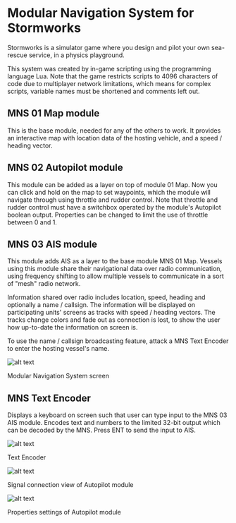 # Modular Navigation System for Stormworks
Stormworks is a simulator game where you design and pilot your own sea-rescue service, in a physics playground.

This system was created by in-game scripting using the programming language Lua. 
Note that the game restricts scripts to 4096 characters of code due to multiplayer network limitations, which means for complex scripts, variable names must be shortened and comments left out.

## MNS 01 Map module
This is the base module, needed for any of the others to work.
It provides an interactive map with location data of the hosting vehicle, and a speed / heading vector.

## MNS 02 Autopilot module
This module can be added as a layer on top of module 01 Map.
Now you can click and hold on the map to set waypoints, which the module will navigate through using throttle and rudder control. Note that throttle and rudder control must have a switchbox operated by the module's Autopilot boolean output. Properties can be changed to limit the use of throttle between 0 and 1.

## MNS 03 AIS module
This module adds AIS as a layer to the base module MNS 01 Map.
Vessels using this module share their navigational data over radio communication, using frequency shifting to allow multiple vessels to communicate in a sort of "mesh" radio network.

Information shared over radio includes location, speed, heading and optionally a name / callsign. The information will be displayed on participating units' screens as tracks with speed / heading vectors. The tracks change colors and fade out as connection is lost, to show the user how up-to-date the information on screen is.

To use the name / callsign broadcasting feature, attack a MNS Text Encoder to enter the hosting vessel's name.

![alt text](https://github.com/Gjorsi/SW_ModularNavSystem/blob/master/Pictures/MNS_screenshot.png "Modular Navigation System screen")

Modular Navigation System screen


## MNS Text Encoder
Displays a keyboard on screen such that user can type input to the MNS 03 AIS module.
Encodes text and numbers to the limited 32-bit output which can be decoded by the MNS. 
Press ENT to send the input to AIS.

![alt text](https://github.com/Gjorsi/SW_ModularNavSystem/blob/master/Pictures/Text_Encoder_scrnshot.png "Text Encoder")

Text Encoder


![alt text](https://github.com/Gjorsi/SW_ModularNavSystem/blob/master/Pictures/MNS_02_Autopilot_Connections.png "Signal connection view of Autopilot module")

Signal connection view of Autopilot module


![alt text](https://github.com/Gjorsi/SW_ModularNavSystem/blob/master/Pictures/MNS_02_Autopilot_properties.png "Properties settings of Autopilot module")

Properties settings of Autopilot module

